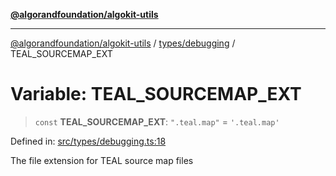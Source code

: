 [**@algorandfoundation/algokit-utils**](../../../README.md)

***

[@algorandfoundation/algokit-utils](../../../README.md) / [types/debugging](../README.md) / TEAL\_SOURCEMAP\_EXT

# Variable: TEAL\_SOURCEMAP\_EXT

> `const` **TEAL\_SOURCEMAP\_EXT**: `".teal.map"` = `'.teal.map'`

Defined in: [src/types/debugging.ts:18](https://github.com/algorandfoundation/algokit-utils-ts/blob/main/src/types/debugging.ts#L18)

The file extension for TEAL source map files

